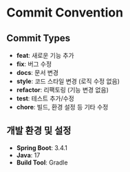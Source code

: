 # Commit Convention

## Commit Types

- **feat**: 새로운 기능 추가
- **fix**: 버그 수정
- **docs**: 문서 변경
- **style**: 코드 스타일 변경 (로직 수정 없음)
- **refactor**: 리팩토링 (기능 변경 없음)
- **test**: 테스트 추가/수정
- **chore**: 빌드, 환경 설정 등 기타 수정

## 개발 환경 및 설정

- **Spring Boot**: 3.4.1
- **Java**: 17
- **Build Tool**: Gradle